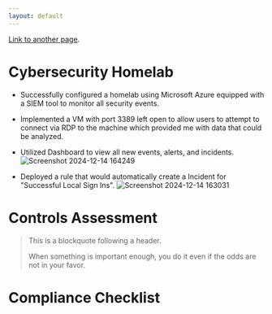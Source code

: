 ```yaml
---
layout: default
---
```

[Link to another page](./another-page.html).

# Cybersecurity Homelab

*  Successfully configured a homelab using Microsoft Azure equipped with a SIEM tool to monitor all security events.
 
*  Implemented a VM with port 3389 left open to allow users to attempt to connect via RDP to the machine which provided me with data that could be analyzed.
  
*  Utilized Dashboard to view all new events, alerts, and incidents.
  ![Screenshot 2024-12-14 164249](https://github.com/user-attachments/assets/61fcf61d-8274-4b4a-af45-11f8465a5fe1)

*  Deployed a rule that would automatically create a Incident for "Successful Local Sign Ins".
  ![Screenshot 2024-12-14 163031](https://github.com/user-attachments/assets/dac90af1-30c0-4bef-932d-dbc934f8eeae)

# Controls Assessment

> This is a blockquote following a header.
>
> When something is important enough, you do it even if the odds are not in your favor.

# Compliance Checklist
